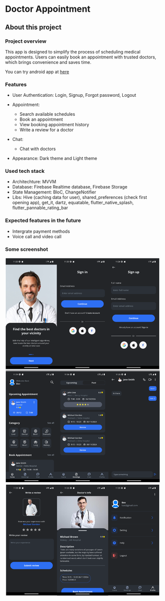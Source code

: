 <h1> Doctor Appointment </h1>
<h2> About this project</h2>
<h3> Project overview</h3>

This app is designed to simplify the process of scheduling medical appointments. Users can easily book an appointment with trusted doctors, which brings convenience and saves time.

You can try android app at [here](tmp/app-release.apk)

<h3> Features </h3>

- User Authentication: Login, Signup, Forgot password, Logout
- Appointment:
    - Search available schedules
    - Book an appointment
    - View booking appointment history
    - Write a review for a doctor
- Chat:
    - Chat with doctors

- Appearance: Dark theme and Light theme
    

<h3> Used tech stack </h3>

- Architechture: MVVM
- Database: Firebase Realtime database, Firebase Storage
- State Management: BloC, ChangeNotifier
- Libs: Hive (caching data for user), shared_preferences (check first opening app), get_it, dartz, equatable, flutter_native_splash, flutter_pannable_rating_bar

<h3> Expected features in the future </h3>

- Intergrate payment methods
- Voice call and video call

<h3> Some screenshot </h3>

![image_0](screenshots/image_0.png)
![image_1](screenshots/image_1.png)
![image_2](screenshots/image_2.png)
